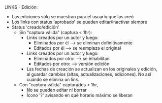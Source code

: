 LINKS - Edición:
- Las ediciones sólo se muestran para el usuario que las creó
- Los links con status 'aprobado' se pueden editar/inactivar siempre
- Status 'creado/edición'
	- Sin "captura válida" (captura < 1hr):
		- Links creados por un autor y luego:
			- Eliminados por él	--> se eliminan definitivamente
			- Editados por él	--> se reemplaza el original
		- Links creados por un autor y luego:
			- Eliminados por otro:	--> se  inhabilitan
			- Editados por otro: 	--> versión edición
		- Las fechas de creación se actualizan en los originales y edición, al guardar cambios (altas, actualizaciones, ediciones). No así cuando se elimina un link.
	- Con "captura válida" capturados < 1hr,
		- No se pueden editar ni borrar
		- Ícono '?' avisando en qué horario máximo se liberan
